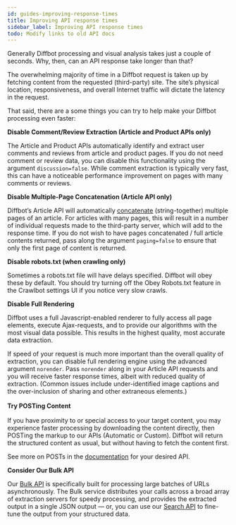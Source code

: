```yaml
---
id: guides-improving-response-times
title: Improving API response times
sidebar_label: Improving API response times
todo: Modify links to old API docs
---
```


<div class="entry-content">
		<p>Generally Diffbot processing and visual analysis takes just a couple of seconds. Why, then, can an API response take longer than that?</p>
<p>The overwhelming majority of time in a Diffbot request is taken up by fetching content from the requested (third-party) site. The site’s physical location, responsiveness, and overall Internet traffic will dictate the latency in the request.</p>
<p>That said, there are a some things you can try to help make your Diffbot processing even faster:</p>
<p><strong>Disable Comment/Review Extraction (Article and Product APIs only)</strong></p>
<p>The Article and Product APIs automatically identify and extract user comments and reviews from article and product pages. If you do not need comment or review data, you can disable this functionality using the argument <code>discussion=false</code>. While comment extraction is typically very fast, this can have a noticeable performance improvement on pages with many comments or reviews.</p>
<p><strong>Disable Multiple-Page Concatenation (Article API only)</strong></p>
<p>Diffbot’s Article API will automatically <a title="Automatically concatenating pages using the ‘nextPage’ field" href="guides-concatenate-multipage-articles">concatenate</a> (string-together) multiple pages of an article. For articles with many pages, this will result in a number of individual requests made to the third-party server, which will add to the response time. If you do not wish to have pages concatenated / full article contents returned, pass along the argument <code>paging=false</code> to ensure that only the first page of content is returned.</p>
<p><strong>Disable robots.txt (when crawling only)</strong></p>
<p>Sometimes a robots.txt file will have delays specified. Diffbot will obey these by default. You should try turning off the Obey Robots.txt feature in the Crawlbot settings UI if you notice very slow crawls.</p>
<p><strong>Disable Full Rendering</strong></p>
<p>Diffbot uses a full Javascript-enabled renderer to fully access all page elements, execute Ajax-requests, and to provide our algorithms with the most visual data possible. This results in the highest quality, most accurate data extraction.</p>
<p>If speed of your request is much more important than the overall quality of extraction, you can disable full rendering engine using the advanced argument <code>norender</code>. Pass <code>norender</code> along in your Article API requests and you will receive faster response times, albeit with reduced quality of extraction. (Common issues include under-identified image captions and the over-inclusion of sharing and other extraneous elements.)</p>
<p><strong style="line-height: 1.5em;">Try POSTing Content</strong></p>
<p>If you have proximity to or special access to your target content, you may experience faster processing by downloading the content directly, then POSTing the markup to our APIs (Automatic or Custom). Diffbot will return the structured content as usual, but without having to fetch the content first.</p>
<p>See more on POSTs in the <a href="api-intro">documentation</a> for your desired API.</p>
<p><strong>Consider Our Bulk API</strong></p>
<p>Our <a title="Diffbot Developer Dashboard Docs" href="cb-basics-bulk">Bulk API</a> is specifically built for processing large batches of URLs asynchronously. The Bulk service distributes your calls across a broad array of extraction servers for speedy processing, and provides the extracted output in a single JSON output — or, you can use our <a href="api-search">Search API</a> to fine-tune the output from your structured data.</p>
			</div>
